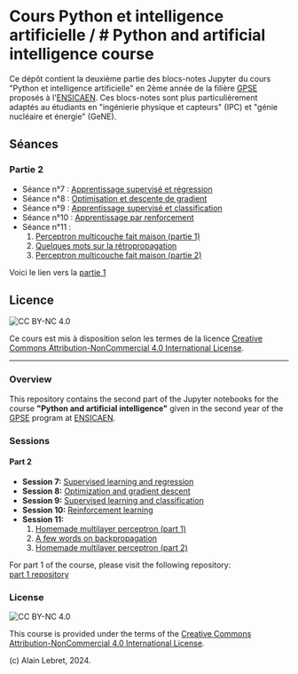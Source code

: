 # Cours Python et intelligence artificielle / # Python and artificial intelligence course

Ce dépôt contient la deuxième partie des blocs-notes Jupyter du cours "Python et intelligence artificielle" en 2ème année de la filière [GPSE](https://www.ensicaen.fr/formation/diplomes-dingenieurs/formation-statut-etudiant/genie-physique-et-systemes-embarques/) proposés à l'[ENSICAEN](https://www.ensicaen.fr). Ces blocs-notes sont plus particulièrement adaptés au étudiants en "ingénierie physique et capteurs" (IPC) et "génie nucléaire et énergie" (GeNE).

## Séances

### Partie 2

- Séance n°7 : [Apprentissage supervisé et régression](seance_07.ipynb)
- Séance n°8 : [Optimisation et descente de gradient](seance_08.ipynb)
- Séance n°9 : [Apprentissage supervisé et classification](seance_09.ipynb)
- Séance n°10 : [Apprentissage par renforcement](seance_10.ipynb)
- Séance n°11 : 
   1. [Perceptron multicouche fait maison (partie 1)](seance_11a.ipynb)
   2. [Quelques mots sur la rétropropagation](seance_11b.ipynb)
   3. [Perceptron multicouche fait maison (partie 2)](seance_11c.ipynb)

Voici le lien vers la [partie 1](https://github.com/alainlebret/python-et-ia-1)

## Licence

![CC BY-NC 4.0](https://img.shields.io/badge/License-CC%20BY--NC%204.0-lightgrey.svg)

Ce cours est mis à disposition selon les termes de la licence [Creative Commons Attribution-NonCommercial 4.0 International License](https://creativecommons.org/licenses/by-nc/4.0/).

---

### Overview

This repository contains the second part of the Jupyter notebooks for the course **"Python and artificial intelligence"** given in the second year of the [GPSE](https://www.ensicaen.fr/formation/diplomes-dingenieurs/formation-statut-etudiant/genie-physique-et-systemes-embarques/) program at [ENSICAEN](https://www.ensicaen.fr). 

### Sessions

#### Part 2

- **Session 7:** [Supervised learning and regression](seance_07.ipynb)
- **Session 8:** [Optimization and gradient descent](seance_08.ipynb)
- **Session 9:** [Supervised learning and classification](seance_09.ipynb)
- **Session 10:** [Reinforcement learning](seance_10.ipynb)
- **Session 11:**  
  1. [Homemade multilayer perceptron (part 1)](seance_11a.ipynb)  
  2. [A few words on backpropagation](seance_11b.ipynb)  
  3. [Homemade multilayer perceptron (part 2)](seance_11c.ipynb)

For part 1 of the course, please visit the following repository:  
[part 1 repository](https://github.com/alainlebret/python-et-ia-1)

### License

![CC BY-NC 4.0](https://img.shields.io/badge/License-CC%20BY--NC%204.0-lightgrey.svg)

This course is provided under the terms of the [Creative Commons Attribution-NonCommercial 4.0 International License](https://creativecommons.org/licenses/by-nc/4.0/).

(c) Alain Lebret, 2024.
